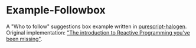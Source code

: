 # Example-Followbox

A "Who to follow" suggestions box example written in [purescript-halogen](https://github.com/slamdata/purescript-halogen). Original implementation: ["The introduction to Reactive Programming you've been missing"](https://gist.github.com/staltz/868e7e9bc2a7b8c1f754).
